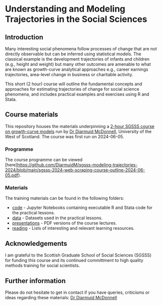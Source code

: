 # Understanding and Modeling Trajectories in the Social Sciences

## Introduction

Many interesting social phenomena follow processes of change that are not directly observable but can be inferred using statistical models. The classical example is the development trajectories of infants and children (e.g., height and weight) but many other outcomes are amenable to what are known as growth-curve analytical approaches e.g., career earnings trajectories, area-level change in business or charitable activity.

This short (2 hour) course will outline the fundamental concepts and approaches for estimating trajectories of change for social science phenomena, and includes practical examples and exercises using R and Stata.

## Course materials

This repository houses the materials underpinning a [2-hour SGSSS course on growth-curve models](https://social.sgsss.ac.uk/event/summer-school-2024-understanding-and-modelling-trajectories-in-the-social-sciences) run by [Dr Diarmuid McDonnell](https://research-portal.uws.ac.uk/en/persons/diarmuid-mcdonnell), University of the West of Scotland. The course was first run on 2024-06-05.

### Programme

The course programme can be viewed [here]https://github.com/DiarmuidM/sgsss-modeling-trajectories-2024/blob/main/sgsss-2024-web-scraping-course-outline-2024-06-05.pdf).

### Materials

The training materials can be found in the following folders:
* [code](./code) - Jupyter Notebooks containing executable R and Stata code for the practical lessons.
* [data](./data) - Datasets used in the practical lessons.
* [presentations](./presentations) - PDF versions of the course lectures.
* [reading](./reading) - Lists of interesting and relevant learning resources.

## Acknowledgements

I am grateful to the Scottish Graduate School of Social Sciences (SGSSS) for funding this course and its continued committment to high quality methods training for social scientists.

## Further information

Please do not hesitate to get in contact if you have queries, criticisms or ideas regarding these materials: [Dr Diarmuid McDonnell](mailto:diarmuid.mcdonnell@uws.ac.uk)
